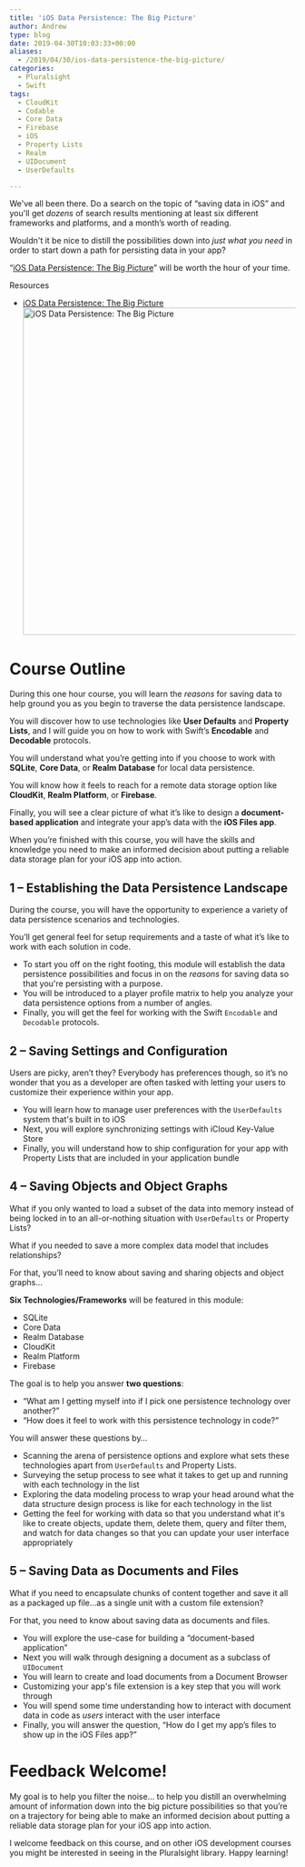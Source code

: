 ```yaml
---
title: 'iOS Data Persistence: The Big Picture'
author: Andrew
type: blog
date: 2019-04-30T10:03:33+00:00
aliases:
  - /2019/04/30/ios-data-persistence-the-big-picture/
categories:
  - Pluralsight
  - Swift
tags:
  - CloudKit
  - Codable
  - Core Data
  - Firebase
  - iOS
  - Property Lists
  - Realm
  - UIDocument
  - UserDefaults

---
```

We've all been there. Do a search on the topic of &#8220;saving data in iOS&#8221; and you'll get _dozens_ of search results mentioning at least six different frameworks and platforms, and a month’s worth of reading.

Wouldn't it be nice to distill the possibilities down into _just what you need_ in order to start down a path for persisting data in your app?

&#8220;[iOS Data Persistence: The Big Picture][1]&#8221; will be worth the hour of your time.

<div class="resources">
  <div class="resources-header">
    Resources
  </div>
  
  <ul class="resources-content">
    <li>
      <i class="fas fa-video"></i> <a href="http://bit.ly/ios-data-persistence-bp" target="_blank">iOS Data Persistence: The Big Picture</a><a href="http://bit.ly/ios-data-persistence-bp" target="_blank"><br /> <img src="https://www.andrewcbancroft.com/wp-content/uploads/2019/04/ios-data-persistence-big-picture.001-1024x576.png" alt="iOS Data Persistence: The Big Picture" width="1024" height="576" class="alignnone size-large wp-image-13737" srcset="https://www.andrewcbancroft.com/wp-content/uploads/2019/04/ios-data-persistence-big-picture.001-1024x576.png 1024w, https://www.andrewcbancroft.com/wp-content/uploads/2019/04/ios-data-persistence-big-picture.001-300x169.png 300w, https://www.andrewcbancroft.com/wp-content/uploads/2019/04/ios-data-persistence-big-picture.001-768x432.png 768w, https://www.andrewcbancroft.com/wp-content/uploads/2019/04/ios-data-persistence-big-picture.001.png 1280w" sizes="(max-width: 1024px) 100vw, 1024px" /></a>
    </li>
  </ul>
</div>

# Course Outline

During this one hour course, you will learn the _reasons_ for saving data to help ground you as you begin to traverse the data persistence landscape.

You will discover how to use technologies like **User Defaults** and **Property Lists**, and I will guide you on how to work with Swift’s **Encodable** and **Decodable** protocols.

You will understand what you’re getting into if you choose to work with **SQLite**, **Core Data**, or **Realm Database** for local data persistence.

You will know how it feels to reach for a remote data storage option like **CloudKit**, **Realm Platform**, or **Firebase**.

Finally, you will see a clear picture of what it’s like to design a **document-based application** and integrate your app’s data with the **iOS Files app**.

When you’re finished with this course, you will have the skills and knowledge you need to make an informed decision about putting a reliable data storage plan for your iOS app into action.

## 1 – Establishing the Data Persistence Landscape

During the course, you will have the opportunity to experience a variety of data persistence scenarios and technologies.

You’ll get general feel for setup requirements and a taste of what it’s like to work with each solution in code.

  * To start you off on the right footing, this module will establish the data persistence possibilities and focus in on the _reasons_ for saving data so that you're persisting with a purpose.
  * You will be introduced to a player profile matrix to help you analyze your data persistence options from a number of angles.
  * Finally, you will get the feel for working with the Swift `Encodable` and `Decodable` protocols.

## 2 – Saving Settings and Configuration

Users are picky, aren’t they? Everybody has preferences though, so it’s no wonder that you as a developer are often tasked with letting your users to customize their experience within your app.

  * You will learn how to manage user preferences with the `UserDefaults` system that's built in to iOS
  * Next, you will explore synchronizing settings with iCloud Key-Value Store
  * Finally, you will understand how to ship configuration for your app with Property Lists that are included in your application bundle

## 4 – Saving Objects and Object Graphs

What if you only wanted to load a subset of the data into memory instead of being locked in to an all-or-nothing situation with `UserDefaults` or Property Lists?

What if you needed to save a more complex data model that includes relationships?

For that, you’ll need to know about saving and sharing objects and object graphs&#8230;

**Six Technologies/Frameworks** will be featured in this module:

  * SQLite
  * Core Data
  * Realm Database
  * CloudKit
  * Realm Platform
  * Firebase

The goal is to help you answer **two questions**:

  * “What am I getting myself into if I pick one persistence technology over another?”
  * “How does it feel to work with this persistence technology in code?”

You will answer these questions by&#8230;

  * Scanning the arena of persistence options and explore what sets these technologies apart from `UserDefaults` and Property Lists.
  * Surveying the setup process to see what it takes to get up and running with each technology in the list
  * Exploring the data modeling process to wrap your head around what the data structure design process is like for each technology in the list
  * Getting the feel for working with data so that you understand what it's like to create objects, update them, delete them, query and filter them, and watch for data changes so that you can update your user interface appropriately

## 5 – Saving Data as Documents and Files

What if you need to encapsulate chunks of content together and save it all as a packaged up file…as a single unit with a custom file extension?

For that, you need to know about saving data as documents and files.

  * You will explore the use-case for building a &#8220;document-based application&#8221;
  * Next you will walk through designing a document as a subclass of `UIDocument`
  * You will learn to create and load documents from a Document Browser
  * Customizing your app's file extension is a key step that you will work through
  * You will spend some time understanding how to interact with document data in code as _users_ interact with the user interface
  * Finally, you will answer the question, “How do I get my app’s files to show up in the iOS Files app?” 

# Feedback Welcome!

My goal is to help you filter the noise… to help you distill an overwhelming amount of information down into the big picture possibilities so that you’re on a trajectory for being able to make an informed decision about putting a reliable data storage plan for your iOS app into action.

I welcome feedback on this course, and on other iOS development courses you might be interested in seeing in the Pluralsight library. Happy learning!

 [1]: http://bit.ly/ios-data-persistence-bp